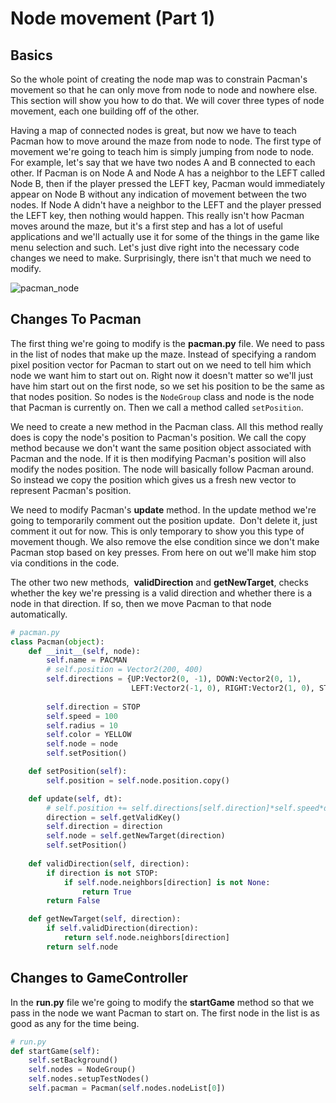 # Node movement (Part 1)

## Basics

So the whole point of creating the node map was to constrain Pacman's movement so that he can only move from node to node and nowhere else. This section will show you how to do that. We will cover three types of node movement, each one building off of the other.

Having a map of connected nodes is great, but now we have to teach Pacman how to move around the maze from node to node. The first type of movement we're going to teach him is simply jumping from node to node. For example, let's say that we have two nodes A and B connected to each other. If Pacman is on Node A and Node A has a neighbor to the LEFT called Node B, then if the player pressed the LEFT key, Pacman would immediately appear on Node B without any indication of movement between the two nodes. If Node A didn't have a neighbor to the LEFT and the player pressed the LEFT key, then nothing would happen. This really isn't how Pacman moves around the maze, but it's a first step and has a lot of useful applications and we'll actually use it for some of the things in the game like menu selection and such. Let's just dive right into the necessary code changes we need to make. Surprisingly, there isn't that much we need to modify.

![pacman_node](https://img1.wsimg.com/isteam/ip/51f9eb68-183a-416f-aedc-5c476e4e4d1c/nodemove1.png/:/cr=t:0%25,l:0%25,w:100%25,h:100%25/rs=w:400,cg:true)

## Changes To Pacman

The first thing we're going to modify is the **pacman.py** file. We need to pass in the list of nodes that make up the maze. Instead of specifying a random pixel position vector for Pacman to start out on we need to tell him which node we want him to start out on. Right now it doesn't matter so we'll just have him start out on the first node, so we set his position to be the same as that nodes position. So nodes is the `NodeGroup` class and node is the node that Pacman is currently on. Then we call a method called `setPosition`.

We need to create a new method in the Pacman class. All this method really does is copy the node's position to Pacman's position. We call the copy method because we don't want the same position object associated with Pacman and the node. If it is then modifying Pacman's position will also modify the nodes position. The node will basically follow Pacman around. So instead we copy the position which gives us a fresh new vector to represent Pacman's position.

We need to modify Pacman's **update** method. In the update method we're going to temporarily comment out the position update.  Don't delete it, just comment it out for now. This is only temporary to show you this type of movement though. We also remove the else condition since we don't make Pacman stop based on key presses. From here on out we'll make him stop via conditions in the code.

The other two new methods,  **validDirection** and **getNewTarget**, checks whether the key we're pressing is a valid direction and whether there is a node in that direction. If so, then we move Pacman to that node automatically.

```python
# pacman.py
class Pacman(object):
    def __init__(self, node):
        self.name = PACMAN
        # self.position = Vector2(200, 400)
        self.directions = {UP:Vector2(0, -1), DOWN:Vector2(0, 1), 
                           LEFT:Vector2(-1, 0), RIGHT:Vector2(1, 0), STOP:Vector2()}
  
        self.direction = STOP
        self.speed = 100
        self.radius = 10
        self.color = YELLOW
        self.node = node
        self.setPosition()

    def setPosition(self):
        self.position = self.node.position.copy()

    def update(self, dt):    
        # self.position += self.directions[self.direction]*self.speed*dt 
        direction = self.getValidKey()
        self.direction = direction
        self.node = self.getNewTarget(direction)
        self.setPosition()
        
    def validDirection(self, direction):
        if direction is not STOP:
            if self.node.neighbors[direction] is not None:
                return True
        return False

    def getNewTarget(self, direction):
        if self.validDirection(direction):
            return self.node.neighbors[direction]
        return self.node
```

## Changes to GameController

In the **run.py** file we're going to modify the **startGame** method so that we pass in the node we want Pacman to start on. The first node in the list is as good as any for the time being.

```python
# run.py
def startGame(self):
    self.setBackground()
    self.nodes = NodeGroup()
    self.nodes.setupTestNodes()
    self.pacman = Pacman(self.nodes.nodeList[0])
```
